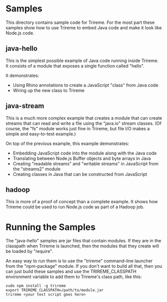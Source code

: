 # Samples

This directory contains sample code for Trireme. For the most part these samples show how to use Trireme
to embed Java code and make it look like Node.js code.

## java-hello

This is the simplest possible example of Java code running inside Trireme. It consists of a module that
exposes a single function called "hello".

It demonstrates:

* Using Rhino annotations to create a JavaScript "class" from Java code
* Wiring up the new class to Trireme

## java-stream

This is a much more complex example that creates a module that can create streams that can read and
write a file using the "java.io" stream classes. (Of course, the "fs" module works just fine in Trireme,
but file I/O makes a simple and easy-to-test example.)

On top of the previous example, this example demonstrates:

* Embedding JavaScript code into the module along with the Java code
* Translating between Node.js Buffer objects and byte arrays in Java
* Creating "readable streams" and "writable streams" in JavaScript from the "streams2" module
* Creating classes in Java that can be constructed from JavaScript

## hadoop

This is more of a proof of concept than a complete example. It shows how Trireme could be used to
run Node.js code as part of a Hadoop job.

# Running the Samples

The "java-hello" samples are jar files that contain modules. If they are in the classpath when Trireme is launched,
then the modules that they create will be loaded by "require".

An easy way to run them is to use the "trireme" command-line launcher from the "npm-package" module.
If you don't want to build all that, then you can just build these samples and use the TRIREME_CLASSPATH
environment variable to add them to Trireme's class path, like this:

    sudo npm install -g trireme
    export TRIREME_CLASSPATH=/path/to/module.jar
    trireme <your test script goes here>
